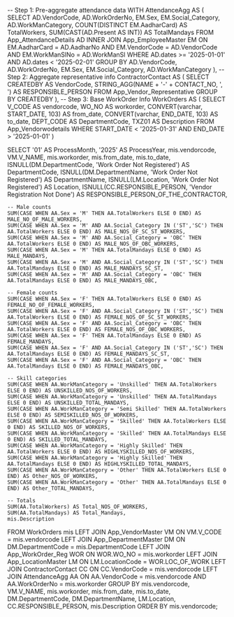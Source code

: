-- Step 1: Pre-aggregate attendance data
WITH AttendanceAgg AS (
    SELECT
        AD.VendorCode,
        AD.WorkOrderNo,
        EM.Sex,
        EM.Social_Category,
        AD.WorkManCategory,
        COUNT(DISTINCT EM.AadharCard) AS TotalWorkers,
        SUM(CAST(AD.Present AS INT)) AS TotalMandays
    FROM App_AttendanceDetails AD
    INNER JOIN App_EmployeeMaster EM
        ON EM.AadharCard = AD.AadharNo
        AND EM.VendorCode = AD.VendorCode
        AND EM.WorkManSlNo = AD.WorkManSl
    WHERE AD.dates >= '2025-01-01' AND AD.dates < '2025-02-01'
    GROUP BY AD.VendorCode, AD.WorkOrderNo, EM.Sex, EM.Social_Category, AD.WorkManCategory
),
-- Step 2: Aggregate representative info
ContractorContact AS (
    SELECT
        CREATEDBY AS VendorCode,
        STRING_AGG(NAME + '-' + CONTACT_NO, ', ') AS RESPONSIBLE_PERSON
    FROM App_Vendor_Representative
    GROUP BY CREATEDBY
),
-- Step 3: Base WorkOrder Info
WorkOrders AS (
    SELECT
        V_CODE AS vendorcode,
        WO_NO AS workorder,
        CONVERT(varchar, START_DATE, 103) AS from_date,
        CONVERT(varchar, END_DATE, 103) AS to_date,
        DEPT_CODE AS DepartmentCode,
        TXZ01 AS Description
    FROM App_Vendorwodetails
    WHERE START_DATE < '2025-01-31' AND END_DATE > '2025-01-01'
)

SELECT
    '01' AS ProcessMonth,
    '2025' AS ProcessYear,
    mis.vendorcode,
    VM.V_NAME,
    mis.workorder,
    mis.from_date,
    mis.to_date,
    ISNULL(DM.DepartmentCode, 'Work Order Not Registered') AS DepartmentCode,
    ISNULL(DM.DepartmentName, 'Work Order Not Registered') AS DepartmentName,
    ISNULL(LM.Location, 'Work Order Not Registered') AS Location,
    ISNULL(CC.RESPONSIBLE_PERSON, 'Vendor Registration Not Done') AS RESPONSIBLE_PERSON_OF_THE_CONTRACTOR,

    -- Male counts
    SUM(CASE WHEN AA.Sex = 'M' THEN AA.TotalWorkers ELSE 0 END) AS MALE_NO_OF_MALE_WORKERS,
    SUM(CASE WHEN AA.Sex = 'M' AND AA.Social_Category IN ('ST','SC') THEN AA.TotalWorkers ELSE 0 END) AS MALE_NOS_OF_SC_ST_WORKERS,
    SUM(CASE WHEN AA.Sex = 'M' AND AA.Social_Category = 'OBC' THEN AA.TotalWorkers ELSE 0 END) AS MALE_NOS_OF_OBC_WORKERS,
    SUM(CASE WHEN AA.Sex = 'M' THEN AA.TotalMandays ELSE 0 END) AS MALE_MANDAYS,
    SUM(CASE WHEN AA.Sex = 'M' AND AA.Social_Category IN ('ST','SC') THEN AA.TotalMandays ELSE 0 END) AS MALE_MANDAYS_SC_ST,
    SUM(CASE WHEN AA.Sex = 'M' AND AA.Social_Category = 'OBC' THEN AA.TotalMandays ELSE 0 END) AS MALE_MANDAYS_OBC,

    -- Female counts
    SUM(CASE WHEN AA.Sex = 'F' THEN AA.TotalWorkers ELSE 0 END) AS FEMALE_NO_OF_FEMALE_WORKERS,
    SUM(CASE WHEN AA.Sex = 'F' AND AA.Social_Category IN ('ST','SC') THEN AA.TotalWorkers ELSE 0 END) AS FEMALE_NOS_OF_SC_ST_WORKERS,
    SUM(CASE WHEN AA.Sex = 'F' AND AA.Social_Category = 'OBC' THEN AA.TotalWorkers ELSE 0 END) AS FEMALE_NOS_OF_OBC_WORKERS,
    SUM(CASE WHEN AA.Sex = 'F' THEN AA.TotalMandays ELSE 0 END) AS FEMALE_MANDAYS,
    SUM(CASE WHEN AA.Sex = 'F' AND AA.Social_Category IN ('ST','SC') THEN AA.TotalMandays ELSE 0 END) AS FEMALE_MANDAYS_SC_ST,
    SUM(CASE WHEN AA.Sex = 'F' AND AA.Social_Category = 'OBC' THEN AA.TotalMandays ELSE 0 END) AS FEMALE_MANDAYS_OBC,

    -- Skill categories
    SUM(CASE WHEN AA.WorkManCategory = 'Unskilled' THEN AA.TotalWorkers ELSE 0 END) AS UNSKILLED_NOS_OF_WORKERS,
    SUM(CASE WHEN AA.WorkManCategory = 'Unskilled' THEN AA.TotalMandays ELSE 0 END) AS UNSKILLED_TOTAL_MANDAYS,
    SUM(CASE WHEN AA.WorkManCategory = 'Semi Skilled' THEN AA.TotalWorkers ELSE 0 END) AS SEMISKILLED_NOS_OF_WORKERS,
    SUM(CASE WHEN AA.WorkManCategory = 'Skilled' THEN AA.TotalWorkers ELSE 0 END) AS SKILLED_NOS_OF_WORKERS,
    SUM(CASE WHEN AA.WorkManCategory = 'Skilled' THEN AA.TotalMandays ELSE 0 END) AS SKILLED_TOTAL_MANDAYS,
    SUM(CASE WHEN AA.WorkManCategory = 'Highly Skilled' THEN AA.TotalWorkers ELSE 0 END) AS HIGHLYSKILLED_NOS_OF_WORKERS,
    SUM(CASE WHEN AA.WorkManCategory = 'Highly Skilled' THEN AA.TotalMandays ELSE 0 END) AS HIGHLYSKILLED_TOTAL_MANDAYS,
    SUM(CASE WHEN AA.WorkManCategory = 'Other' THEN AA.TotalWorkers ELSE 0 END) AS Other_NOS_OF_WORKERS,
    SUM(CASE WHEN AA.WorkManCategory = 'Other' THEN AA.TotalMandays ELSE 0 END) AS Other_TOTAL_MANDAYS,

    -- Totals
    SUM(AA.TotalWorkers) AS Total_NOS_OF_WORKERS,
    SUM(AA.TotalMandays) AS Total_Mandays,
    mis.Description

FROM WorkOrders mis
LEFT JOIN App_VendorMaster VM ON VM.V_CODE = mis.vendorcode
LEFT JOIN App_DepartmentMaster DM ON DM.DepartmentCode = mis.DepartmentCode
LEFT JOIN App_WorkOrder_Reg WOR ON WOR.WO_NO = mis.workorder
LEFT JOIN App_LocationMaster LM ON LM.LocationCode = WOR.LOC_OF_WORK
LEFT JOIN ContractorContact CC ON CC.VendorCode = mis.vendorcode
LEFT JOIN AttendanceAgg AA ON AA.VendorCode = mis.vendorcode AND AA.WorkOrderNo = mis.workorder
GROUP BY
    mis.vendorcode, VM.V_NAME, mis.workorder, mis.from_date, mis.to_date,
    DM.DepartmentCode, DM.DepartmentName, LM.Location, CC.RESPONSIBLE_PERSON, mis.Description
ORDER BY mis.vendorcode;

